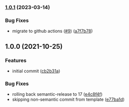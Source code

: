 ### [1.0.1](https://github.com/mixmaxhq/salesforce-ip-addresses/compare/v1.0.0...v1.0.1) (2023-03-14)


### Bug Fixes

* migrate to github actions ([#9](https://github.com/mixmaxhq/salesforce-ip-addresses/issues/9)) ([a7f7b78](https://github.com/mixmaxhq/salesforce-ip-addresses/commit/a7f7b7811e58005095965d7d85162f7eca2aa789))

## 1.0.0 (2021-10-25)


### Features

* initial commit ([cb2b31a](https://github.com/mixmaxhq/salesforce-ip-addresses/commit/cb2b31ac638251b63af837bfbe075392a60c28f7))


### Bug Fixes

* rolling back semantic-release to 17 ([e4c8f4f](https://github.com/mixmaxhq/salesforce-ip-addresses/commit/e4c8f4f33fc10cbb33deb51a4c8839f291725943))
* skipping non-semantic commit from template ([e77ba1d](https://github.com/mixmaxhq/salesforce-ip-addresses/commit/e77ba1d611c9f79a85348b3621c9ce764d9d280e))
